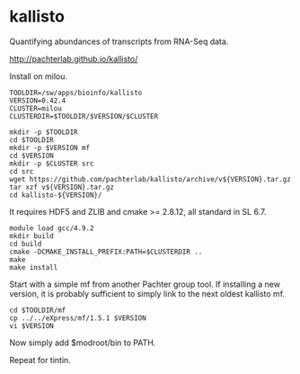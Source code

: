 kallisto
========

Quantifying abundances of transcripts from RNA-Seq data.

<http://pachterlab.github.io/kallisto/>

Install on milou.

    TOOLDIR=/sw/apps/bioinfo/kallisto
    VERSION=0.42.4
    CLUSTER=milou
    CLUSTERDIR=$TOOLDIR/$VERSION/$CLUSTER

    mkdir -p $TOOLDIR
    cd $TOOLDIR
    mkdir -p $VERSION mf
    cd $VERSION
    mkdir -p $CLUSTER src
    cd src
    wget https://github.com/pachterlab/kallisto/archive/v${VERSION}.tar.gz
    tar xzf v${VERSION}.tar.gz 
    cd kallisto-${VERSION}/

It requires HDF5 and ZLIB and cmake >= 2.8.12, all standard in SL 6.7.

    module load gcc/4.9.2
    mkdir build
    cd build
    cmake -DCMAKE_INSTALL_PREFIX:PATH=$CLUSTERDIR ..
    make
    make install

Start with a simple mf from another Pachter group tool.  If installing a new
version, it is probably sufficient to simply link to the next oldest kallisto
mf.

    cd $TOOLDIR/mf
    cp ../../eXpress/mf/1.5.1 $VERSION
    vi $VERSION

Now simply add $modroot/bin to PATH.

Repeat for tintin.

